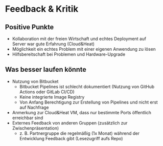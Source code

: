 # Feedback & Kritik
## Positive Punkte
- Kollaboration mit der freien Wirtschaft und echtes Deployment auf Server war gute Erfahrung (Cloud&Heat)
- Möglichkeit ein echtes Problem mit einer eigenen Anwendung zu lösen
- Hilfsbereitschaft bei Problemen und Hardware-Upgrade

## Was besser laufen könnte
- Nutzung von Bitbucket
  - Bitbucket Pipelines ist schlecht dokumentiert (Nutzung von GitHub Actions oder GitLab CI/CD)
  - Keine integrierte Image Registry
  - Von Anfang Berechtigung zur Erstellung von Pipelines und nicht erst auf Nachfrage
- Anmerkung zur Cloud&Heat VM, dass nur bestimmte Ports öffentlich erreichbar sind
- Externes Feedback von anderen Gruppen (zusätzlich zur Zwischenpräsentation)
  - z. B. Partnergruppe die regelmäßig (1x Monat) während der Entwicklung Feedback gibt (Lesezugriff aufs Repo)